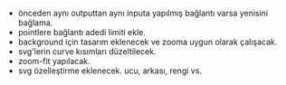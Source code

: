 - önceden aynı outputtan aynı inputa yapılmış bağlantı varsa yenisini bağlama.
- pointlere bağlantı adedi limiti ekle.
- background için tasarım eklenecek ve zooma uygun olarak çalışacak.
- svg'lerin curve kısımları düzeltilecek.
- zoom-fit yapılacak.
- svg özelleştirme eklenecek. ucu, arkası, rengi vs.
